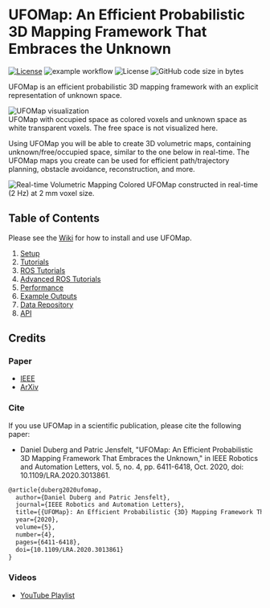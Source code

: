 # UFOMap: An Efficient Probabilistic 3D Mapping Framework That Embraces the Unknown

[![License](https://img.shields.io/badge/License-BSD_3--Clause-blue.svg)](https://opensource.org/licenses/BSD-3-Clause)
![example workflow](https://github.com/UnknownFreeOccupied/ufomap2/actions/workflows/cmake.yml/badge.svg)
![License](https://img.shields.io/github/license/UnknownFreeOccupied/ufomap2)
![GitHub code size in bytes](https://img.shields.io/github/languages/code-size/UnknownFreeOccupied/ufomap2?style=plastic)

UFOMap is an efficient probabilistic 3D mapping framework with an explicit representation of unknown space.

![UFOMap visualization](https://user-images.githubusercontent.com/6604166/111369561-7bcabd00-8697-11eb-8145-1409ef9709a0.png)  
   UFOMap with occupied space as colored voxels and unknown space as white transparent voxels. The free space is not visualized here.

Using UFOMap you will be able to create 3D volumetric maps, containing unknown/free/occupied space, similar to the one below in real-time. The UFOMap maps you create can be used for efficient path/trajectory planning, obstacle avoidance, reconstruction, and more.

![Real-time Volumetric Mapping](https://user-images.githubusercontent.com/6604166/111788476-6c7a8800-88c0-11eb-9592-86609b9eb57c.png)
   Colored UFOMap constructed in real-time (2 Hz) at 2 mm voxel size.

## Table of Contents

Please see the [Wiki](https://github.com/UnknownFreeOccupied/ufomap/wiki) for how to install and use UFOMap.

1. [Setup](https://github.com/UnknownFreeOccupied/ufomap/wiki/Setup)
2. [Tutorials](https://github.com/UnknownFreeOccupied/ufomap/wiki/Tutorials)
3. [ROS Tutorials](https://github.com/UnknownFreeOccupied/ufomap/wiki/ROS-Tutorials)
4. [Advanced ROS Tutorials](https://github.com/UnknownFreeOccupied/ufomap/wiki/Advanced-ROS-Tutorials)
5. [Performance](https://github.com/UnknownFreeOccupied/ufomap/wiki/Performance)
6. [Example Outputs](https://github.com/UnknownFreeOccupied/ufomap/wiki/Example-Outputs)
7. [Data Repository](https://github.com/UnknownFreeOccupied/ufomap/wiki/Data-Repository)
8. [API](https://github.com/UnknownFreeOccupied/ufomap/wiki/API)

## Credits

### Paper

* [IEEE](https://ieeexplore.ieee.org/abstract/document/9158399)
* [ArXiv](https://arxiv.org/abs/2003.04749)

### Cite

If you use UFOMap in a scientific publication, please cite the following paper:

* Daniel Duberg and Patric Jensfelt, "UFOMap: An Efficient Probabilistic 3D Mapping Framework That Embraces the Unknown," in IEEE Robotics and Automation Letters, vol. 5, no. 4, pp. 6411-6418, Oct. 2020, doi: 10.1109/LRA.2020.3013861.

```latex
@article{duberg2020ufomap,
  author={Daniel Duberg and Patric Jensfelt},
  journal={IEEE Robotics and Automation Letters}, 
  title={{UFOMap}: An Efficient Probabilistic {3D} Mapping Framework That Embraces the Unknown}, 
  year={2020},
  volume={5},
  number={4},
  pages={6411-6418},
  doi={10.1109/LRA.2020.3013861}
}
```

### Videos

* [YouTube Playlist](https://youtube.com/playlist?list=PLoZnKRp2UVom4bv2fUVXgI5VCbuTrfrU3)
